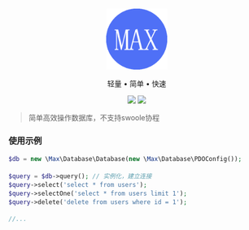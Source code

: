 <br>

<p align="center">
<img src="https://raw.githubusercontent.com/marxphp/max/master/public/favicon.ico" width="120" alt="Max">
</p>

<p align="center">轻量 • 简单 • 快速</p>

<p align="center">
<img src="https://img.shields.io/badge/php-%3E%3D8.0-brightgreen">
<img src="https://img.shields.io/badge/license-apache%202-blue">
</p>

> 简单高效操作数据库，不支持swoole协程

### 使用示例

```php
$db = new \Max\Database\Database(new \Max\Database\PDOConfig());

$query = $db->query(); // 实例化，建立连接
$query->select('select * from users');
$query->selectOne('select * from users limit 1');
$query->delete('delete from users where id = 1');

//...
```

